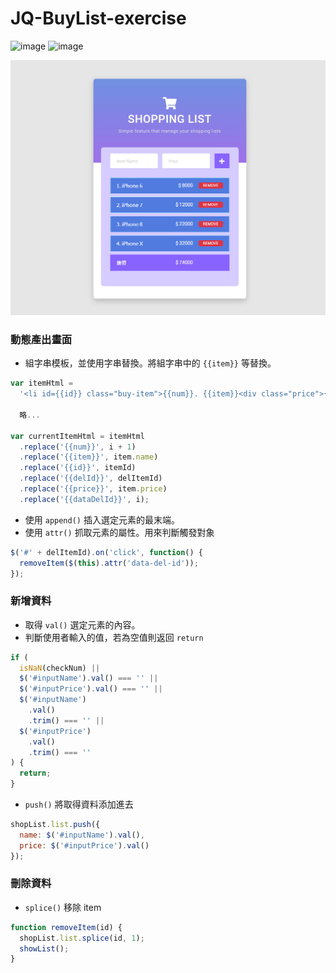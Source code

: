 # JQ-BuyList-exercise

![image](https://img.shields.io/badge/Jquery-exercise-brightgreen.svg)
![image](https://img.shields.io/badge/SASS-exercise-ff69b4.svg)

![images](https://github.com/jedchang/JQ-BuyList/blob/master/preview.jpg)

### 動態產出畫面

- 組字串模板，並使用字串替換。將組字串中的 `{{item}}` 等替換。

```javascript
var itemHtml =
  '<li id={{id}} class="buy-item">{{num}}. {{item}}<div class="price">{{price}}</div><div id="{{delId}}" class="del-btn" data-del-id="{{dataDelId}}">REMOVE</div></li>';

  略...

var currentItemHtml = itemHtml
  .replace('{{num}}', i + 1)
  .replace('{{item}}', item.name)
  .replace('{{id}}', itemId)
  .replace('{{delId}}', delItemId)
  .replace('{{price}}', item.price)
  .replace('{{dataDelId}}', i);
```

- 使用 `append()` 插入選定元素的最末端。
- 使用 `attr()` 抓取元素的屬性。用來判斷觸發對象

```javascript
$('#' + delItemId).on('click', function() {
  removeItem($(this).attr('data-del-id'));
});
```

### 新增資料

- 取得 `val()` 選定元素的內容。
- 判斷使用者輸入的值，若為空值則返回 `return`

```javascript
if (
  isNaN(checkNum) ||
  $('#inputName').val() === '' ||
  $('#inputPrice').val() === '' ||
  $('#inputName')
    .val()
    .trim() === '' ||
  $('#inputPrice')
    .val()
    .trim() === ''
) {
  return;
}
```

- `push()` 將取得資料添加進去

```javascript
shopList.list.push({
  name: $('#inputName').val(),
  price: $('#inputPrice').val()
});
```

### 刪除資料

- `splice()` 移除 item

```javascript
function removeItem(id) {
  shopList.list.splice(id, 1);
  showList();
}
```
